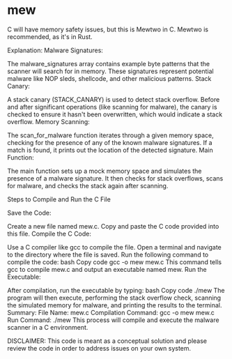 # mew
C will have memory safety issues, but this is Mewtwo in C. Mewtwo is recommended, as it's in Rust.

Explanation:
Malware Signatures:

The malware_signatures array contains example byte patterns that the scanner will search for in memory. These signatures represent potential malware like NOP sleds, shellcode, and other malicious patterns.
Stack Canary:

A stack canary (STACK_CANARY) is used to detect stack overflow. Before and after significant operations (like scanning for malware), the canary is checked to ensure it hasn't been overwritten, which would indicate a stack overflow.
Memory Scanning:

The scan_for_malware function iterates through a given memory space, checking for the presence of any of the known malware signatures. If a match is found, it prints out the location of the detected signature.
Main Function:

The main function sets up a mock memory space and simulates the presence of a malware signature. It then checks for stack overflows, scans for malware, and checks the stack again after scanning.

Steps to Compile and Run the C File

Save the Code:

Create a new file named mew.c.
Copy and paste the C code provided into this file.
Compile the C Code:

Use a C compiler like gcc to compile the file. Open a terminal and navigate to the directory where the file is saved.
Run the following command to compile the code:
bash
Copy code
gcc -o mew mew.c
This command tells gcc to compile mew.c and output an executable named mew.
Run the Executable:

After compilation, run the executable by typing:
bash
Copy code
./mew
The program will then execute, performing the stack overflow check, scanning the simulated memory for malware, and printing the results to the terminal.
Summary:
File Name: mew.c
Compilation Command: gcc -o mew mew.c
Run Command: ./mew
This process will compile and execute the malware scanner in a C environment.

DISCLAIMER: This code is meant as a conceptual solution and please review the code in order to address issues on your own system.
